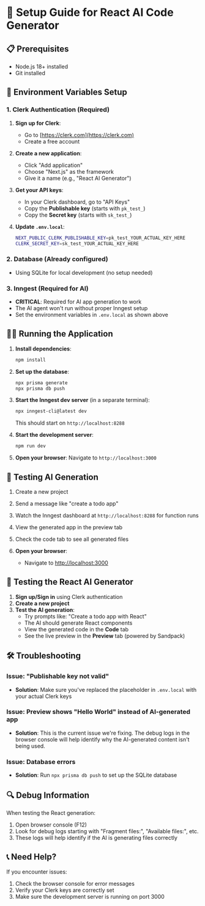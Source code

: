 # 🚀 Setup Guide for React AI Code Generator

## 📋 Prerequisites

- Node.js 18+ installed
- Git installed

## 🔑 Environment Variables Setup

### 1. Clerk Authentication (Required)

1. **Sign up for Clerk**:
   - Go to [https://clerk.com](https://clerk.com)
   - Create a free account

2. **Create a new application**:
   - Click "Add application"
   - Choose "Next.js" as the framework
   - Give it a name (e.g., "React AI Generator")

3. **Get your API keys**:
   - In your Clerk dashboard, go to "API Keys"
   - Copy the **Publishable key** (starts with `pk_test_`)
   - Copy the **Secret key** (starts with `sk_test_`)

4. **Update `.env.local`**:
   ```bash
   NEXT_PUBLIC_CLERK_PUBLISHABLE_KEY=pk_test_YOUR_ACTUAL_KEY_HERE
   CLERK_SECRET_KEY=sk_test_YOUR_ACTUAL_KEY_HERE
   ```

### 2. Database (Already configured)
- Using SQLite for local development (no setup needed)

### 3. Inngest (Required for AI)
- **CRITICAL**: Required for AI app generation to work
- The AI agent won't run without proper Inngest setup
- Set the environment variables in `.env.local` as shown above

## 🏃‍♂️ Running the Application

1. **Install dependencies**:
   ```bash
   npm install
   ```

2. **Set up the database**:
   ```bash
   npx prisma generate
   npx prisma db push
   ```

3. **Start the Inngest dev server** (in a separate terminal):
   ```bash
   npx inngest-cli@latest dev
   ```
   This should start on `http://localhost:8288`

4. **Start the development server**:
   ```bash
   npm run dev
   ```

5. **Open your browser**:
   Navigate to `http://localhost:3000`

## 🧪 Testing AI Generation

1. Create a new project
2. Send a message like "create a todo app"
3. Watch the Inngest dashboard at `http://localhost:8288` for function runs
4. View the generated app in the preview tab
5. Check the code tab to see all generated files

4. **Open your browser**:
   - Navigate to [http://localhost:3000](http://localhost:3000)

## 🧪 Testing the React AI Generator

1. **Sign up/Sign in** using Clerk authentication
2. **Create a new project**
3. **Test the AI generation**:
   - Try prompts like: "Create a todo app with React"
   - The AI should generate React components
   - View the generated code in the **Code** tab
   - See the live preview in the **Preview** tab (powered by Sandpack)

## 🛠️ Troubleshooting

### Issue: "Publishable key not valid"
- **Solution**: Make sure you've replaced the placeholder in `.env.local` with your actual Clerk keys

### Issue: Preview shows "Hello World" instead of AI-generated app
- **Solution**: This is the current issue we're fixing. The debug logs in the browser console will help identify why the AI-generated content isn't being used.

### Issue: Database errors
- **Solution**: Run `npx prisma db push` to set up the SQLite database

## 🔍 Debug Information

When testing the React generation:
1. Open browser console (F12)
2. Look for debug logs starting with "Fragment files:", "Available files:", etc.
3. These logs will help identify if the AI is generating files correctly

## 📞 Need Help?

If you encounter issues:
1. Check the browser console for error messages
2. Verify your Clerk keys are correctly set
3. Make sure the development server is running on port 3000